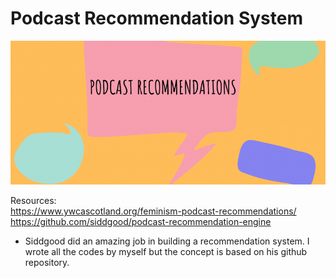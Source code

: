 # Podcast Recommendation System
  
<img src="https://github.com/Peter-Chong/Podcast-Recommendation-System/blob/main/images/podcast-recs-blog-header-815x380.png" width="900" height="230" />
  
Resources:  
https://www.ywcascotland.org/feminism-podcast-recommendations/  
https://github.com/siddgood/podcast-recommendation-engine
 - Siddgood did an amazing job in building a recommendation system. I wrote all the codes by myself but the concept is based on his github repository.
